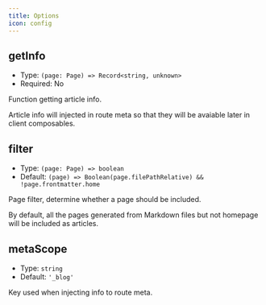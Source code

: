 ```yaml
---
title: Options
icon: config
---
```


## getInfo

- Type: `(page: Page) => Record<string, unknown>`
- Required: No

Function getting article info.

Article info will injected in route meta so that they will be avaiable later in client composables.

## filter

- Type: `(page: Page) => boolean`
- Default: `(page) => Boolean(page.filePathRelative) && !page.frontmatter.home`

Page filter, determine whether a page should be included.

By default, all the pages generated from Markdown files but not homepage will be included as articles.

## metaScope

- Type: `string`
- Default: `'_blog'`

Key used when injecting info to route meta.
